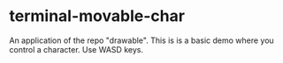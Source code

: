 # terminal-movable-char
An application of the repo "drawable". This is is a basic demo where you control a character. Use WASD keys. 
